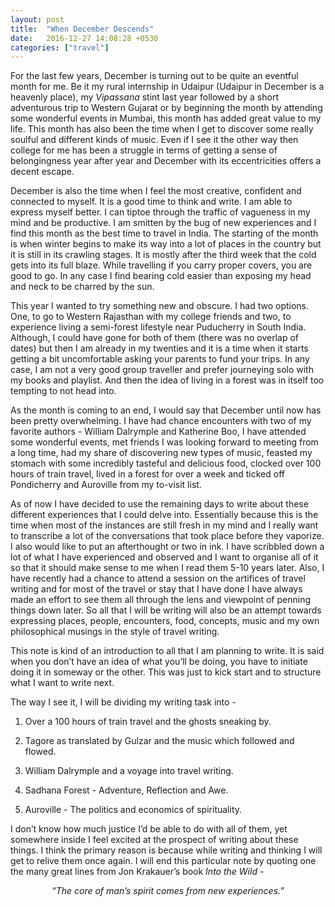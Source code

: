 ```yaml
---
layout: post
title:  "When December Descends"
date:   2016-12-27 14:08:28 +0530
categories: ["travel"]
---
```

For the last few years, December is turning out to be quite an eventful month for me. Be it my rural internship in Udaipur (Udaipur in December is a heavenly place), my *Vipassana* stint last year followed by a short adventurous trip to Western Gujarat or by beginning the month by attending some wonderful events in Mumbai, this month has added great value to my life. This month has also been the time when I get to discover some really soulful and different kinds of music. Even if I see it the other way then college for me has been a struggle in terms of getting a sense of belongingness year after year and December with its eccentricities offers a decent escape. 

December is also the time when I feel the most creative, confident and connected to myself. It is a good time to think and write. I am able to express myself better. I can tiptoe through the traffic of vagueness in my mind and be productive. I am smitten by the bug of new experiences and I find this month as the best time to travel in India. The starting of the month is when winter begins to make its way into a lot of places in the country but it is still in its crawling stages. It is mostly after the third week that the cold gets into its full blaze. While travelling if you carry proper covers, you are good to go. In any case I find bearing cold easier than exposing my head and neck to be charred by the sun. 

This year I wanted to try something new and obscure. I had two options. One, to go to Western Rajasthan with my college friends and two, to experience living a semi-forest lifestyle near Puducherry in South India. Although, I could have gone for both of them (there was no overlap of dates) but then I am already in my twenties and it is a time when it starts getting a bit uncomfortable asking your parents to fund your trips. In any case, I am not a very good group traveller and prefer journeying solo with my books and playlist. And then the idea of living in a forest was in itself too tempting to not head into. 

As the month is coming to an end, I would say that December until now has been pretty overwhelming. I have had chance encounters with two of my favorite authors - William Dalrymple and Katherine Boo, I have attended some wonderful events, met friends I was looking forward to meeting from a long time, had my share of discovering new types of music, feasted my stomach with some incredibly tasteful and delicious food, clocked over 100 hours of train travel, lived in a forest for over a week and ticked off Pondicherry and Auroville from my to-visit list. 

As of now I have decided to use the remaining days to write about these different experiences that I could delve into. Essentially because this is the time when most of the instances are still fresh in my mind and I really want to transcribe a lot of the conversations that took place before they vaporize. I also would like to put an afterthought or two in ink. I have scribbled down a lot of what I have experienced and observed and I want to organise all of it so that it should make sense to me when I read them 5-10 years later. Also, I have recently had a chance to attend a session on the artifices of travel writing and for most of the travel or stay that I have done I have always made an effort to see them all through the lens and viewpoint of penning things down later. So all that I will be writing will also be an attempt towards expressing places, people, encounters, food, concepts, music and my own philosophical musings in the style of travel writing. 

This note is kind of an introduction to all that I am planning to write. It is said when you don’t have an idea of what you’ll be doing, you have to initiate doing it in someway or the other. This was just to kick start and to structure what I want to write next. 

The way I see it, I will be dividing my writing task into - 

1. Over a 100 hours of train travel and the ghosts sneaking by. 
	
2. Tagore as translated by Gulzar and the music which followed and flowed. 

3. William Dalrymple and a voyage into travel writing. 
	
4. Sadhana Forest - Adventure, Reflection and Awe.  

5. Auroville - The politics and economics of spirituality. 

I don’t know how much justice I’d be able to do with all of them, yet somewhere inside I feel excited at the prospect of writing about these things. I think the primary reason is because while writing and thinking I will get to relive them once again.
I will end this particular note by quoting one the many great lines from Jon Krakauer’s book *Into the Wild* - 

<p align = "center"><i>“The core of man’s spirit comes from new experiences.”</i></p>
